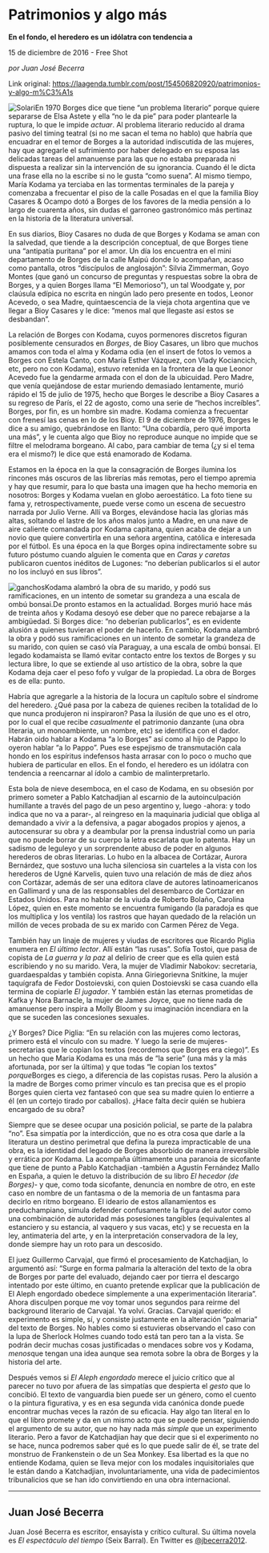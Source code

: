 # Patrimonios y algo más

**En el fondo, el heredero es un
idólatra con tendencia a**

15 de diciembre de 2016 - Free Shot

_por Juan José Becerra_

Link original: https://laagenda.tumblr.com/post/154506820920/patrimonios-y-algo-m%C3%A1s

![Solari](https://64.media.tumblr.com/82099556fd393a665f0f1daed52dd948/tumblr_inline_pjzz0nLBGM1t6q87u_500.png)En
1970 Borges dice que tiene “un problema literario” porque
quiere separarse de Elsa Astete y ella “no le da pie” para
poder plantearle la ruptura, lo que le impide *actuar*.
Al problema literario reducido al drama pasivo del timing teatral (si
no me sacan el tema no hablo) que habría que encuadrar en el temor
de Borges a la autoridad indiscutida de las mujeres, hay que
agregarle el sufrimiento por haber delegado en su esposa las
delicadas tareas del amanuense para las que no estaba preparada ni
dispuesta a realizar sin la intervención de su ignorancia. Cuando él
le dicta una frase ella no la escribe si no le gusta “como
suena”. Al mismo tiempo, María Kodama ya terciaba en las
tormentas terminales de la pareja y comenzaba a frecuentar el piso de
la calle Posadas en el que la familia Bioy Casares & Ocampo dotó
a Borges de los favores de la media pensión a lo largo de cuarenta
años, sin dudas el garroneo gastronómico más pertinaz en la
historia de la literatura universal.

En
sus diarios, Bioy Casares no duda de que Borges y Kodama se aman con
la salvedad, que tiende a la descripción conceptual, de que Borges
tiene una “antipatía puritana” por el amor. Un día los
encuentra en el mini departamento de Borges de la calle Maipú donde
lo acompañan, acaso como pantalla, otros “discípulos de
anglosajón”: Silvia Zimmerman, Goyo Montes (que ganó un
concurso de preguntas y respuestas sobre la obra de Borges, y a quien
Borges llama “El Memorioso”), un tal Woodgate y, por
claúsula edípica no escrita en ningún lado pero presente en todos,
Leonor Acevedo, o sea Madre, quintaescencia de la vieja chota
argentina que ve llegar a Bioy Casares y le dice: “menos mal que
llegaste así estos se desbandan”.

La
relación de Borges con Kodama, cuyos pormenores discretos figuran
posiblemente censurados en *Borges*,
de Bioy Casares, un libro que muchos amamos con toda el alma y Kodama
odia (en el insert de fotos lo vemos a Borges con Estela Canto, con
María Esther Vázquez, con Vlady Kociancich, etc, pero no con
Kodama), estuvo retenida en la frontera de la que Leonor Acevedo fue
la gendarme armada con el don de la ubicuidad. Pero Madre, que venía
quejándose de estar muriendo demasiado lentamente, murió rápido el
15 de julio de 1975, hecho que Borges le describe a Bioy Casares a su
regreso de París, el 22 de agosto, como una serie de “hechos
increíbles”. Borges, por fin, es un hombre sin madre. Kodama
comienza a frecuentar con frenesí las cenas en lo de los Bioy. El 9
de diciembre de 1976, Borges le dice a su amigo, quebrándose en
llanto: “Una cobardía, pero qué importa una más”, y le
cuenta algo que Bioy no reproduce aunque no impide que se filtre el
melodrama borgeano. Al cabo, para cambiar de tema (¿y si el tema era
el mismo?) le dice que está enamorado de Kodama. 


Estamos
en la época en la que la consagración de Borges ilumina los
rincones más oscuros de las librerías más remotas, pero el tiempo
apremia y hay que resumir, para lo que basta una imagen que ha hecho
memoria en nosotros: Borges y Kodama vuelan en globo aeroestático.
La foto tiene su fama y, retrospectivamente, puede verse como un
escena de secuestro  narrada por Julio Verne. Allí va Borges,
elevándose hacia las glorias más altas, soltando el lastre de los
años malos junto a Madre, en una nave de aire caliente comandada por
Kodama capitana, quien acaba de dejar a un novio que quiere
convertirla en una señora argentina, católica e interesada por el
fútbol. Es una época en la que Borges opina indirectamente sobre su
futuro póstumo cuando alguien le comenta que en *Caras
y caretas* publicaron
cuentos inéditos de Lugones: “no deberían publicarlos si el
autor no los incluyó en sus libros”.

![ganchos](https://64.media.tumblr.com/73e079353806f723e2a247a344ac757a/tumblr_inline_pjzz0nWi681t6q87u_500.jpg)Kodama alambró la obra de su marido, y podó sus ramificaciones, en un
intento de sometar su grandeza a una escala de ombú bonsai.De
pronto estamos en la actualidad. Borges murió hace más de treinta
años y Kodama desoyó ese deber que no parece rebajarse a la
ambigüedad. Si Borges dice: “no deberían publicarlos”, es
en evidente alusión a quienes tuvieran el poder de hacerlo. En
cambio, Kodama alambró la obra y podó sus ramificaciones en un
intento de sometar la grandeza de su marido, con quien se casó vía
Paraguay, a una escala de ombú bonsai. El legado kodamaista se llamó
evitar contacto entre los textos de Borges y su lectura libre, lo que
se extiende al uso artístico de la obra, sobre la que Kodama deja
caer el peso fofo y vulgar de la propiedad. La obra de Borges es de
ella: punto. 


Habría
que agregarle a la historia de la locura un capítulo sobre el
síndrome del heredero. ¿Qué pasa por la cabeza de quienes reciben
la totalidad de lo que nunca produjeron ni inspiraron? Pasa la
ilusión de que uno es el otro, por lo cual el que recibe *casualmente*
el patrimonio danzante (una obra literaria, un monoambiente, un 
nombre, etc) se identifica con el dador. Habrán oido hablar a Kodama
“a lo Borges” así como al hijo de Pappo lo oyeron hablar
“a lo Pappo”. Pues ese espejismo de transmutación cala
hondo en los espíritus indefensos hasta arrasar con lo poco o mucho
que hubiera de particular en ellos. En el fondo, el heredero es un
idólatra con tendencia a reencarnar al ídolo a cambio de
malinterpretarlo. 


Esta
bola de nieve desemboca, en el caso de Kodama, en su obsesión por
primero someter a Pablo Katchadjian al escarnio de la autoinculpación
humillante a través del pago de un peso argentino y, luego -ahora: y
todo indica que no va a parar-, al reingreso en la maquinaria
judicial que obliga al demandado a vivir a la defensiva, a pagar
abogados propios y ajenos, a autocensurar su obra y a deambular por
la prensa industrial como un paria que no puede borrar de su cuerpo
la letra escarlata que lo patenta. Hay un sadismo de leguleyo y un
sorprendente abuso de poder en algunos herederos de obras literarias.
Lo hubo en la albacea de Cortázar, Aurora Bernárdez, que sostuvo
una lucha silenciosa sin cuarteles a la vista con los herederos de
Ugné Karvelis, quien  tuvo una relación de más de diez años con
Cortázar, además de ser una editora clave de autores
latinoamericanos en Gallimard y una de las responsables del
desembarco de Cortázar en Estados Unidos. Para no hablar de la viuda
de Roberto Bolaño, Carolina López, quien en este momento se
encuentra fumigando (la paradoja es que los multiplica y los ventila)
los rastros que hayan quedado de la relación un millón de veces
probada de su ex marido con Carmen Pérez de Vega.

También
hay un linaje de mujeres y viudas de escritores que Ricardo Piglia
enumera en *El
último lector*.
Allí están “las rusas”. Sofía Tostoi, que pasa de
copista de *La
guerra y la paz*
al delirio de creer que es ella quien está escribiendo y no su
marido. Vera, la mujer de Vladimir Nabokov: secretaria,
guardaespaldas y también copista. Anna Giriegorievna Snitkine, la
mujer taquígrafa de Fedor Dostoievski, con quien Dostoievski se casa
cuando ella termina de copiarle *El
jugador*.
Y también están las eternas prometidas de Kafka y Nora Barnacle, 
la mujer de James Joyce, que no tiene nada de amanuense pero inspira
a Molly Bloom y su imaginación incendiara en la que se suceden las
concesiones sexuales. 


¿Y
Borges? Dice Piglia: “En su relación con las mujeres como
lectoras, primero está el vínculo con su madre. Y luego la serie de
mujeres-secretarias que le copian los textos (recordemos que Borges
era ciego)”. Es un hecho que Maria Kodama es una más de “la
serie” (una más y la más afortunada, por ser la última) y que
todas “le copian los textos” *porque*Borges
es ciego, a diferencia de las copistas rusas. Pero la alusión a la
madre de Borges como primer vínculo es tan precisa que es el propio
Borges quien cierta vez fantaseó con que sea su madre quien lo
entierre a él (en un cortejo tirado por caballos). ¿Hace falta
decir quién se hubiera  encargado de su obra? 


Siempre
que se desee ocupar una posición policial, se parte de la palabra
“no”. Esa simpatía por la interdicción, que no es otra
cosa que darle a la literatura un destino  perimetral que defina la
pureza impracticable de una obra, es la identidad del legado de
Borges absorbido de manera irreversible y errática por Kodama. La
acompaña últimamente una paranoia de sicofante que tiene de punto a
Pablo Katchadjian -también a Agustín Fernández Mallo en España, a
quien le detuvo la distribución de su libro *El
hecedor (de Borges)*-
y que, como toda sicofante, denuncia en nombre de otro, en este caso
en nombre de un fantasma o de la memoria de un fantasma para decirlo
en ritmo borgeano. El ideario de estos allanamientos es
preduchampiano, simula defender confusamente la figura del autor como
una combinación de autoridad más posesiones tangibles (equivalentes
al estanciero y su estancia, al vaquero y sus vacas, etc) y se
recuesta en la ley, antimateria del arte, y en la interpretación
conservadora de la ley, donde siempre hay un roto para un descosido. 


El
juez Guillermo Carvajal, que firmó el procesamiento de Katchadjian,
lo argumentó así: “Surge
en forma palmaria la alteración del texto de la obra de Borges por
parte del evaluado, dejando caer por tierra el descargo intentado por
este último, en cuanto pretende explicar que la publicación de El
Aleph engordado obedece
simplemente a una experimentación literaria”. Ahora
disculpen porque me voy tomar unos segundos para reirme del
background literario de Carvajal. Ya volví. Gracias. Carvajal
querido: el experimento es simple, sí, y consiste justamente en la
alteración “palmaria” del texto de Borges. No hables como
si estuvieras observando el caso con la lupa de Sherlock Holmes
cuando todo está tan pero tan a la vista. Se podrán decir muchas
cosas justificadas o mendaces sobre vos y Kodama, *menos*que
tengan una idea aunque sea remota sobre la obra de Borges y la
historia del arte.

Después
vemos si *El
Aleph engordado* merece
el juicio crítico que al parecer no tuvo por afuera de las simpatías
que despierta el *gesto*
que lo concibió. El texto de vanguardia bien puede ser un género,
como el cuento o la pintura figurativa, y es en esa segunda vida
canónica donde puede encontrar muchas veces la razón de su
eficacia. Hay algo tan literal en lo que el libro promete y da en un
mismo acto que se puede pensar, siguiendo el argumento de su autor,
que no hay nada más *simple*
que un experimento literario. Pero a favor de Katchadjian hay que
decir que si el experimento no se hace, nunca podremos saber qué es
lo que puede salir de él, se trate  del monstruo de Frankenstein o
de un Sea Monkey. Esa libertad es la que no entiende Kodama, quien se
lleva mejor con los modales inquisitoriales que le están dando a
Katchadjian, involuntariamente, una vida de padecimientos
tribunalicios que se han ido convirtiendo en una obra internacional. 
     




---

 Juan José Becerra
------------------

 Juan José Becerra es escritor, ensayista y crítico cultural. Su última novela es *El espectáculo del tiempo* (Seix Barral). En Twitter es [@jbecerra2012](https://twitter.com/jbecerra2012). 

